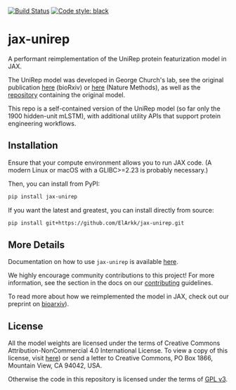 [![Build Status](https://travis-ci.com/ElArkk/jax-unirep.svg?branch=master)](https://travis-ci.com/ElArkk/jax-unirep)
[![Code style: black](https://img.shields.io/badge/code%20style-black-000000.svg)](https://github.com/psf/black)

# jax-unirep

A performant reimplementation of the UniRep protein featurization model in JAX.

The UniRep model was developed in George Church's lab,
see the original publication
[here][arxiv] (bioRxiv) or [here][nature] (Nature Methods),
as well as the [repository][repo] containing the original model.

This repo is a self-contained version of the UniRep model
(so far only the 1900 hidden-unit mLSTM),
with additional utility APIs that support protein engineering workflows.

## Installation

Ensure that your compute environment allows you to run JAX code.
(A modern Linux or macOS with a GLIBC>=2.23 is probably necessary.)

Then, you can install from PyPI:

```bash
pip install jax-unirep
```

If you want the latest and greatest, you can install directly from source:

```bash
pip install git+https://github.com/ElArkk/jax-unirep.git
```

## More Details

Documentation on how to use `jax-unirep` is available [here][docs].

We highly encourage community contributions to this project!
For more information, see the section in the docs on our [contributing][cont] guidelines.

To read more about how we reimplemented the model in JAX,
check out our preprint
on [bioarxiv]).

## License

All the model weights are licensed under the terms of
Creative Commons Attribution-NonCommercial 4.0 International License.
To view a copy of this license,
visit [here][cc])
or send a letter to Creative Commons, PO Box 1866, Mountain View, CA 94042, USA.

Otherwise the code in this repository
is licensed under the terms of [GPL v3][gpl3].

[arxiv]: https://www.biorxiv.org/content/10.1101/589333v1
[nature]: https://www.nature.com/articles/s41592-019-0598-1
[repo]: https://github.com/churchlab/UniRep
[ericmjl]: https://github.com/ericmjl
[fundl]: https://github.com/ericmjl/fundl
[gpl3]: https://www.gnu.org/licenses/gpl-3.0.html
[evotunefunc]: https://github.com/ElArkk/jax-unirep/blob/master/jax_unirep/evotuning.py#L421
[fitfunc]: https://github.com/ElArkk/jax-unirep/blob/master/jax_unirep/evotuning.py#L163
[examples]: https://github.com/ElArkk/jax-unirep/blob/master/examples
[stax]: https://jax.readthedocs.io/en/latest/jax.experimental.stax.html
[staxex]: https://github.com/google/jax/tree/master/examples
[docs]: https://elarkk.github.io/jax-unirep/
[cont]: https://elarkk.github.io/jax-unirep/contributing/
[it]: https://github.com/ElArkk/jax-unirep/issues
[bioarxiv]: https://www.biorxiv.org/content/10.1101/2020.05.11.088344v1
[cc]: http://creativecommons.org/licenses/by-nc/4.0/
